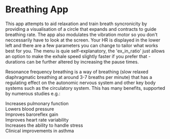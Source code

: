 # Breathing App

This app attempts to aid relaxation and train breath syncronicity by providing a visualisation of a circle that expands and contracts to guide breathing rate. The app also modulates the vibration motor so you don't neccessarily have to look at the screen. Your HR is displayed in the lower left and there are a few parameters you can change to tailor what works best for you. The menu is quie self-explanatory, the 'ex_in_ratio' just allows an option to make the exhale speed slightly faster if you prefer that - durations can be further altered by increasing the pause times.

Resonance frequency breathing is a way of breathing (slow relaxed diaphragmatic breathing at around 3-7 breaths per minute) that has a regulating effect on the autonomic nervous system and other key body systems such as the circulatory system. This has many benefits, supported by numerous studies e.g.:

Increases pulmonary function  
Lowers blood pressure  
Improves baroreflex gain  
Improves heart rate variability  
Increases the ability to handle stress  
Clinical improvements in asthma
